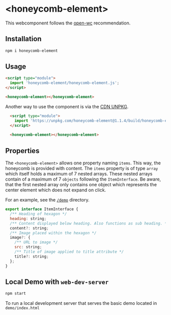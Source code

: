 # \<honeycomb-element>

This webcomponent follows the [open-wc](https://github.com/open-wc/open-wc) recommendation.

## Installation
```bash
npm i honeycomb-element
```

## Usage
```html
<script type="module">
  import 'honeycomb-element/honeycomb-element.js';
</script>

<honeycomb-element></honeycomb-element>
```
Another way to use the component is via the [CDN UNPKG](https://unpkg.com/browse/honeycomb-element@latest/).
```html
  <script type="module">
    import 'https://unpkg.com/honeycomb-element@1.1.4/build/honeycomb-element.bundled.js';
  </script>
  
  <honeycomb-element></honeycomb-element>
```
## Properties
The `<honeycomb-element>` allows one property naming `items`. This way, the honeycomb is provided with content.
The `items` property is of type `array` which itself holds a maximum of 7 nested arrays. These nested arrays contain
of a maximum of 7 `objects` following the `ItemInterface`. Be aware, that the first nested array only contains one object
which represents the center element which does not expand on click.

For an example, see the [`/demo`](./demo) directory.

```js
export interface ItemInterface {
  /** Heading of hexagon */
  heading: string;
  /** Content displayed below heading. Also functions as sub heading. */
  content?: string;
  /** Image placed within the hexagon */
  image?: {
    /** URL to image */
    src: string;
    /** Title of image applied to title attribute */
    title?: string;
  };
}
```

## Local Demo with `web-dev-server`
```bash
npm start
```
To run a local development server that serves the basic demo located in `demo/index.html`
